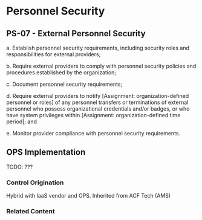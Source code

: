 # Personnel Security
## PS-07 - External Personnel Security

a. Establish personnel security requirements, including security roles and responsibilities for external providers;

b. Require external providers to comply with personnel security policies and procedures established by the organization;

c. Document personnel security requirements;

d. Require external providers to notify [Assignment: organization-defined personnel or roles] of any personnel transfers or terminations of external personnel who possess organizational credentials and/or badges, or who have system privileges within [Assignment: organization-defined time period]; and

e. Monitor provider compliance with personnel security requirements.

## OPS Implementation

TODO: ???

### Control Origination

Hybrid with IaaS vendor and OPS. Inherited from ACF Tech (AMS)

### Related Content

